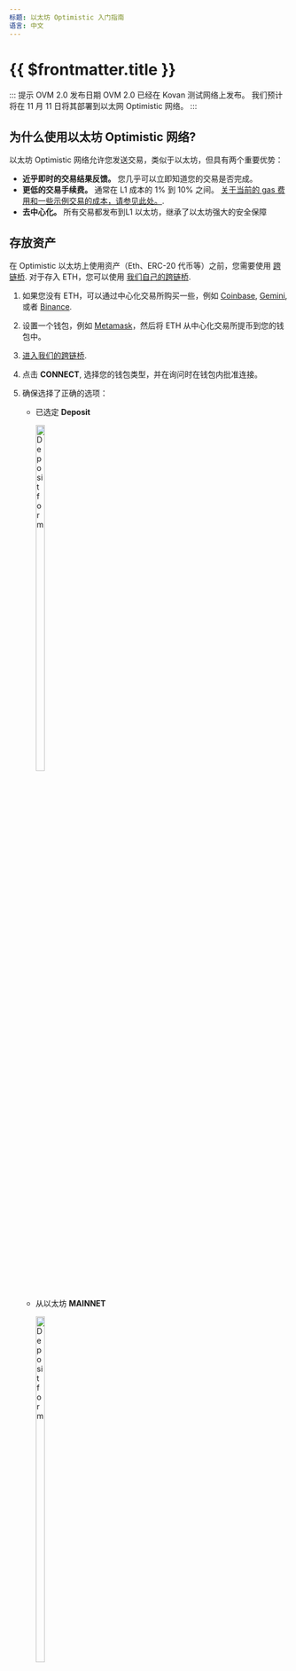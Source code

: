 ```yaml
---
标题: 以太坊 Optimistic 入门指南
语言: 中文
---
```


# {{ $frontmatter.title }}

::: 提示 OVM 2.0 发布日期
OVM 2.0 已经在 Kovan 测试网络上发布。
我们预计将在 11 月 11 日将其部署到以太网 Optimistic 网络。
:::

## 为什么使用以太坊 Optimistic 网络?

以太坊 Optimistic 网络允许您发送交易，类似于以太坊，但具有两个重要优势：

* **近乎即时的交易结果反馈。** 您几乎可以立即知道您的交易是否完成。
* **更低的交易手续费。** 通常在 L1 成本的 1% 到 10% 之间。
  [关于当前的 gas 费用和一些示例交易的成本，请参见此处。](https://public-grafana.optimism.io/d/9hkhMxn7z/public-dashboard?orgId=1&refresh=5m).
* **去中心化。** 所有交易都发布到L1 以太坊，继承了以太坊强大的安全保障

## 存放资产

在 Optimistic 以太坊上使用资产（Eth、ERC-20 代币等）之前，您需要使用 [跨链桥](https://www.optimism.io/apps/dapps). 对于存入 ETH，您可以使用 [我们自己的跨链桥](https://gateway.optimism.io/).

1. 如果您没有 ETH，可以通过中心化交易所购买一些，例如 
   [Coinbase](https://www.coinbase.com/signup), [Gemini](https://exchange.gemini.com/register), 
   或者 [Binance](https://accounts.binance.com/en/register).
2. 设置一个钱包，例如 [Metamask](https://metamask.io/)，然后将 ETH 从中心化交易所提币到您的钱包中。   
3. [进入我们的跨链桥](https://gateway.optimism.io/).  
4. 点击 **CONNECT**, 选择您的钱包类型，并在询问时在钱包内批准连接。
5. 确保选择了正确的选项：

   * 已选定 **Deposit** 
    
     <div style="display:inline-block">
     <img src="../../assets/docs/users/getting-started/deposit-form-a.png" alt="Deposit form" width="40%" style="float:left">
     </div>

   * 从以太坊 **MAINNET**

     <div style="display:inline-block">
     <img src="../../assets/docs/users/getting-started/deposit-form-b.png" alt="Deposit form" width="40%" style="float:left">
     </div>

   * 选定代币为 **ETH**.
   
     <div style="display:inline-block">
     <img src="../../assets/docs/users/getting-started/deposit-form-c.png" alt="Deposit form" width="40%" style="float:left">
     </div>

   * 数额是可行的。可以单击MAX查看您可以存入的最大数额（去除转账手续费以后），如果相关，请输入低于MAX显示的数额。
   
     <div style="display:inline-block">
     <img src="../../assets/docs/users/getting-started/deposit-form-d.png" alt="Deposit form" width="40%" style="float:left">
     </div>

6. 点击 **DEPOSIT**.
7. 再次点击 **DEPOSIT** 进行确认。
8. 在钱包中确认交易，等待交易确认即可将ETH存入以太坊 Optimistic 网络。
9. [浏览此处](https://chainid.link/?network=optimism)点击**connect** 将 Optimistic Ethereum 网络添加到您的钱包。
   您需要在钱包中批准此添加动作。MetaMask 中的网络通知如下图，其他钱包也应该类似

      <div style="display:inline-block">
      <img src="../../assets/docs/users/getting-started/add-net-metamask.png" alt="MetaMask add network notification" width="40%" style="float:left">
      </div>   

## 应用程序

以太坊 Optimistic 网络现已支持 [大量且仍不断增长的应用程序列表](https://www.optimism.io/apps/all). 要想将您的钱包网络更改为 Optimistic Ethereum，
请单击网页中的 **Withdraw** 并在钱包中确认网络切换即可。

### Uniswap <img src="../../assets/docs/users/getting-started/uniswap-logo.png" align="right" width="50px">

Uniswap 允许您在资产之间进行交换。它是目前最常用的开源以太坊应用程序，因此这里添加了步骤说明，让您了解该应用程序的使用方式与它们在以太坊L1上的使用方式相同。

1. 打开 [Uniswap 应用程序](https://app.uniswap.org/#/swap).
2. 点击 **连接钱包** 并在钱包内进行确认. 
   如有必要，将钱包中的网络切换到 **Optimism**.
3. 选择:

   A. 您支付的代币
      
      <div style="display:inline-block">
      <img src="../../assets/docs/users/getting-started/swap-form-a.png" alt="Swap form" width="40%" style="float:left"> 
      </div>
   
   B. 您想要交易获得的代币

      <div style="display:inline-block">
      <img src="../../assets/docs/users/getting-started/swap-form-b.png" alt="Swap form" width="40%" style="float:left">
      </div>

   C. 输入任意代币的数额

      <div style="display:inline-block">
      <img src="../../assets/docs/users/getting-started/swap-form-c.png" alt="Swap form" width="40%" style="float:left">
      </div>

4. 点击 **Swap**.
5. 点击 **Confirm Swap**.
6. 在钱包中确认交易。
7. 交易执行后，浏览 [Optimistic 
   Ethereum 的 Etherscan区块浏览器](https://optimistic.etherscan.io/) 然后输入您的钱包地址. 
   确认您现在拥有正确数量的新代币。   

   <img src="../../assets/docs/users/getting-started/etherscan.png" alt="Etherscan with result" width="50%">   


## 提取资产

Optimism 网关需要 7 天时间将资金从Optimism网络提取到以太坊主网，因为它需要支持验证挑战。因此，如果其他跨链桥
 (例如[Hop](https://app.hop.exchange/send?sourceNetwork=optimism&destNetwork=mainnet&token=USDC) 或者
[cBridge](https://cbridge.celer.network/#/))支持您需要提现的资产类型，使用它们会更快，而且通常更便宜。在本教程中，我们使用 Hop 为例。

1. 浏览打开 [Hop.Exchange](https://app.hop.exchange/send?sourceNetwork=optimism&destNetwork=mainnet&token=USDC).
2. 选择:
   
   A. 资产类型

      <div style="display:inline-block">
      <img src="../../assets/docs/users/getting-started/withdraw-form-a.png" alt="Deposit form" width="40%" style="float:left">
      </div>

   B. 源网络（如果你需要将资产提出，这是 **Optimism**)

      <div style="display:inline-block">
      <img src="../../assets/docs/users/getting-started/withdraw-form-b.png" alt="Deposit form" width="40%" style="float:left">
      </div>   

   C. 提现金额（或**MAX**）

      <div style="display:inline-block">
      <img src="../../assets/docs/users/getting-started/withdraw-form-c.png" alt="Deposit form" width="40%" style="float:left">
      </div>

   D. 目标网络

      <div style="display:inline-block">
      <img src="../../assets/docs/users/getting-started/withdraw-form-d.png" alt="Deposit form" width="40%" style="float:left">
      </div>
      
3. 向下滚动，接受交易费用并点击**批准**.
4. 清除 **全部批准** 将 Hop 的支出限额限制为您可以提取的金额，然后再次单击 **批准** 进行确认.
5. 在钱包中确认交易。
6. 点击 **Send**，允许钱包中的网络切换，再次点击 **Send** , 在钱包中确认交易。
7. 几分钟后，您将在 L1 中取回资产（已扣除转移的费用）.    
